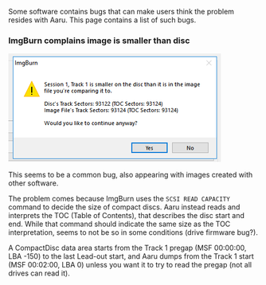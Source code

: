 Some software contains bugs that can make users think the problem resides with Aaru. This page contains a list of such
bugs.

### ImgBurn complains image is smaller than disc

![](../assets/img/ddAM1YS.png)

This seems to be a common bug, also appearing with images created with other software.

The problem comes because ImgBurn uses the `SCSI READ CAPACITY` command to decide the size of compact discs. Aaru
instead reads and interprets the TOC (Table of Contents), that describes the disc start and end. While that command
should indicate the same size as the TOC interpretation, seems to not be so in some conditions (drive firmware bug?).

A CompactDisc data area starts from the Track 1 pregap (MSF 00:00:00, LBA -150) to the last Lead-out start, and Aaru
dumps from the Track 1 start (MSF 00:02:00, LBA 0) unless you want it to try to read the pregap (not all drives can read
it).
